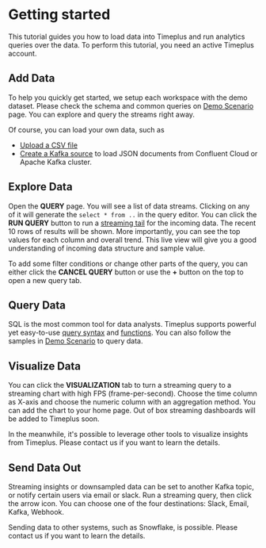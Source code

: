 # Getting started

This tutorial guides you how to load data into Timeplus and run analytics queries over the data. To perform this tutorial, you need an active Timeplus account.

## Add Data

To help you quickly get started, we setup each workspace with the demo dataset. Please check the schema and common queries on [Demo Scenario](/usecases) page. You can explore and query the streams right away.

Of course, you can load your own data, such as

* [Upload a CSV file](/ingestion#streamgen)
* [Create a Kafka source](/ingestion#kafka) to load JSON documents from Confluent Cloud or Apache Kafka cluster.

## Explore Data

Open the **QUERY** page. You will see a list of data streams. Clicking on any of it will generate the `select * from ..` in the query editor. You can click the **RUN QUERY** button to run a [streaming tail](/query-syntax#streaming-tailing) for the incoming data. The recent 10 rows of results will be shown. More importantly, you can see the top values for each column and overall trend. This live view will give you a good understanding of incoming data structure and sample value.

To add some filter conditions or change other parts of the query, you can either click the **CANCEL QUERY** button or use the **+** button on the top to open a new query tab.

## Query Data

SQL is the most common tool for data analysts. Timeplus supports powerful yet easy-to-use [query syntax](/query-syntax) and [functions](/functions). You can also follow the samples in [Demo Scenario](/usecases) to query data.

## Visualize Data

You can click the **VISUALIZATION** tab to turn a streaming query to a streaming chart with high FPS (frame-per-second). Choose the time column as X-axis and choose the numeric column with an aggregation method. You can add the chart to your home page. Out of box streaming dashboards will be added to Timeplus soon.

In the meanwhile, it's possible to leverage other tools to visualize insights from Timeplus. Please contact us if you want to learn the details.

## Send Data Out

Streaming insights or downsampled data can be set to another Kafka topic, or notify certain users via email or slack. Run a streaming query, then click the arrow icon. You can choose one of the four destinations: Slack, Email, Kafka, Webhook.

Sending data to other systems, such as Snowflake, is possible. Please contact us if you want to learn the details.
